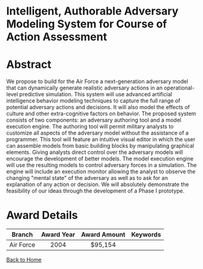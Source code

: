 
Intelligent, Authorable Adversary Modeling System for Course of Action Assessment
=================================================================================

# Abstract


We propose to build for the Air Force a next-generation adversary model that can dynamically generate realistic adversary actions in an operational-level predictive simulation.  This system will use advanced artificial intelligence behavior modeling techniques to capture the full range of potential adversary actions and decisions.  It will also model the effects of culture and other extra-cognitive factors on behavior.  The proposed system consists of two components:  an adversary authoring tool and a model execution engine.     The authoring tool will permit military analysts to customize all aspects of the adversary model without the assistance of a programmer.  This tool will feature an intuitive visual editor in which the user can assemble models from basic building blocks by manipulating graphical elements.  Giving analysts direct control over the adversary models will encourage the development of better models.    The model execution engine will use the resulting models to control adversary forces in a simulation.  The engine will include an execution monitor allowing the analyst to observe the changing &quot;mental state&quot; of the adversary as well as to ask for an explanation of any action or decision.  We will absolutely demonstrate the feasibility of our ideas through the development of a Phase I prototype.  

# Award Details

|Branch|Award Year|Award Amount|Keywords|
| :---: | :---: | :---: | :---: |
|Air Force|2004|$95,154||
  
  


[Back to Home](https://github.com/chrischow/dod_sbir_awards#133)